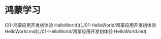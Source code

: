 # 鸿蒙学习

[01-鸿蒙应用开发初体验 HelloWorld]([./01-HelloWorld/鸿蒙应用开发初体验 HelloWorld.md](./01-HelloWorld/鸿蒙应用开发初体验 HelloWorld.md)  
